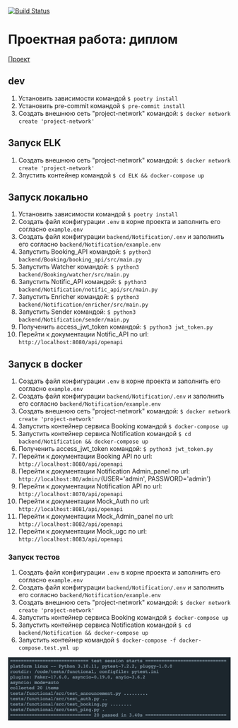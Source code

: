 [![Build Status](https://github.com/GA10v/graduate_work/actions/workflows/checks.yml/badge.svg?branch=main)](https://github.com/GA10v/graduate_work/actions/workflows/checks.yml)

# Проектная работа: диплом

[Проект](https://github.com/GA10v/graduate_work)

## dev

1. Установить зависимости командой
   `$ poetry install`
2. Установить pre-commit командой
   `$ pre-commit install`
3. Создать внешнюю сеть "project-network" командой:
   `$ docker network create 'project-network'`

## Запуск ELK

1. Создать внешнюю сеть "project-network" командой:
   `$ docker network create 'project-network'`
2. Зпустить контейнер командой
   `$ cd ELK && docker-compose up`

## Запуск локально

1. Установить зависимости командой
   `$ poetry install`
2. Создать файл конфигурации `.env` в корне проекта и заполнить его согласно `example.env`
3. Создать файл конфигурации `backend/Notification/.env` и заполнить его согласно `backend/Notification/example.env`
4. Запустить Booking_API командой:
   `$ python3 backend/Booking/booking_api/src/main.py`
5. Запустить Watcher командой:
   `$ python3 backend/Booking/watcher/src/main.py`
6. Запустить Notific_API командой:
   `$ python3 backend/Notification/notific_api/src/main.py`
7. Запустить Enricher командой:
   `$ python3 backend/Notification/enricher/src/main.py`
8. Запустить Sender командой:
   `$ python3 backend/Notification/sender/main.py`
9. Полученить access_jwt_token командой:
   `$ python3 jwt_token.py`
10. Перейти к документации Notific_API по url: `http://localhost:8080/api/openapi`

## Запуск в docker

1. Создать файл конфигурации `.env` в корне проекта и заполнить его согласно `example.env`
2. Создать файл конфигурации `backend/Notification/.env` и заполнить его согласно `backend/Notification/example.env`
3. Создать внешнюю сеть "project-network" командой:
   `$ docker network create 'project-network'`
4. Запустить контейнер сервиса Booking командой
   `$ docker-compose up`
5. Запустить контейнер сервиса Notification командой
   `$ cd backend/Notification && docker-compose up`
6. Полученить access_jwt_token командой:
   `$ python3 jwt_token.py`
7. Перейти к документации Booking API по url: `http://localhost:8080/api/openapi`
8. Перейти к документации Notification Admin_panel по url: `http://localhost:80/admin/`(USER='admin', PASSWORD='admin')
9. Перейти к документации Notification API по url: `http://localhost:8070/api/openapi`
10. Перейти к документации Mock_Auth по url: `http://localhost:8081/api/openapi`
11. Перейти к документации Mock_Admin_panel по url: `http://localhost:8082/api/openapi`
12. Перейти к документации Mock_ugc по url: `http://localhost:8083/api/openapi`

### Запуск тестов

1. Создать файл конфигурации `.env` в корне проекта и заполнить его согласно `example.env`
2. Создать файл конфигурации `backend/Notification/.env` и заполнить его согласно `backend/Notification/example.env`
3. Создать внешнюю сеть "project-network" командой:
   `$ docker network create 'project-network'`
4. Запустить контейнер сервиса Booking командой
   `$ docker-compose up`
5. Запустить контейнер сервиса Notification командой
   `$ cd backend/Notification && docker-compose up`
6. Запустить контейнер командой
   `$ docker-compose -f docker-compose.test.yml up`

![](./docs/components/tests.png)
